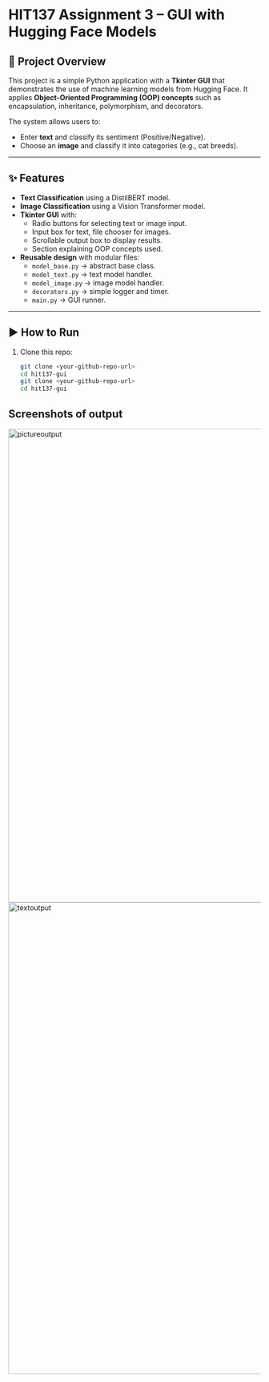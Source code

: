 # HIT137 Assignment 3 – GUI with Hugging Face Models

## 📖 Project Overview
This project is a simple Python application with a **Tkinter GUI** that demonstrates the use of machine learning models from Hugging Face. It applies **Object-Oriented Programming (OOP) concepts** such as encapsulation, inheritance, polymorphism, and decorators.

The system allows users to:
- Enter **text** and classify its sentiment (Positive/Negative).
- Choose an **image** and classify it into categories (e.g., cat breeds).

---

## ✨ Features
- **Text Classification** using a DistilBERT model.
- **Image Classification** using a Vision Transformer model.
- **Tkinter GUI** with:
  - Radio buttons for selecting text or image input.
  - Input box for text, file chooser for images.
  - Scrollable output box to display results.
  - Section explaining OOP concepts used.
- **Reusable design** with modular files:
  - `model_base.py` → abstract base class.
  - `model_text.py` → text model handler.
  - `model_image.py` → image model handler.
  - `decorators.py` → simple logger and timer.
  - `main.py` → GUI runner.

---

## ▶️ How to Run
1. Clone this repo:
   ```bash
   git clone <your-github-repo-url>
   cd hit137-gui
   git clone <your-github-repo-url>
   cd hit137-gui

## Screenshots of output

<img width="1199" height="946" alt="pictureoutput" src="https://github.com/user-attachments/assets/0fb0cc89-5bd6-4e34-8782-081ed5883580" />

<img width="1193" height="942" alt="textoutput" src="https://github.com/user-attachments/assets/499becd9-d33f-447d-acee-c880c225905c" />
